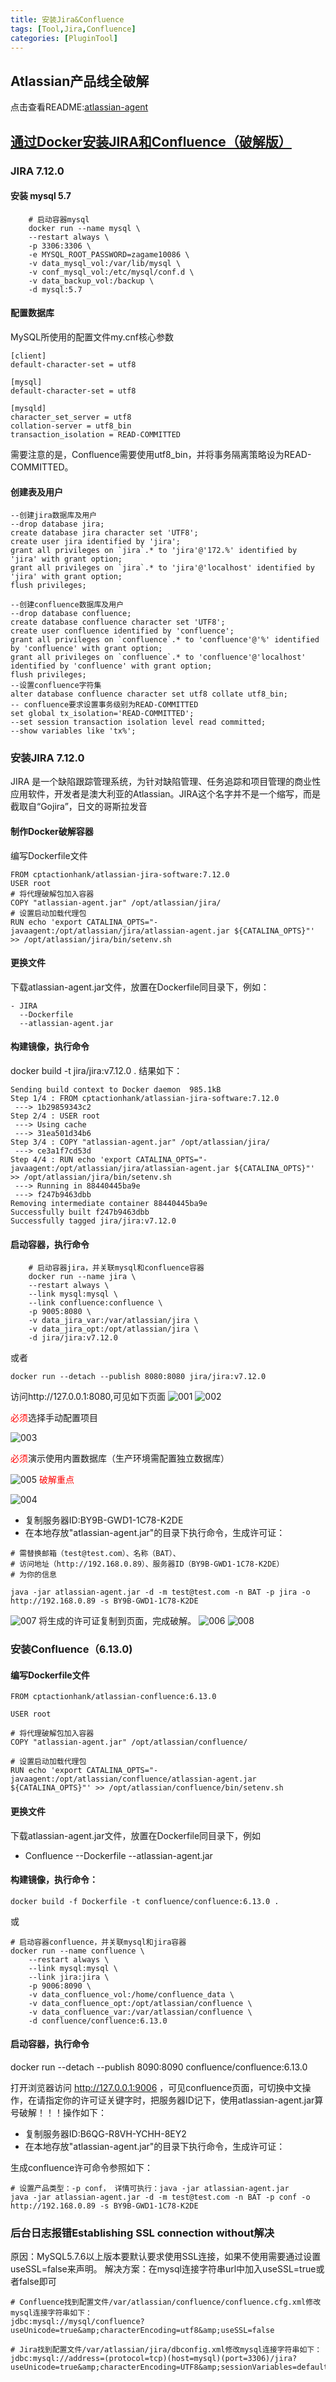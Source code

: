 ```yaml
---
title: 安装Jira&Confluence
tags: [Tool,Jira,Confluence]
categories: [PluginTool]
---
```

## Atlassian产品线全破解
点击查看README:[atlassian-agent](https://github.com/cdongtao/atlassian-agent)

## [通过Docker安装JIRA和Confluence（破解版）](https://my.oschina.net/wuweixiang/blog/3014644)
### JIRA 7.12.0
#### 安装 mysql 5.7
```
    # 启动容器mysql
    docker run --name mysql \
    --restart always \
    -p 3306:3306 \
    -e MYSQL_ROOT_PASSWORD=zagame10086 \
    -v data_mysql_vol:/var/lib/mysql \
    -v conf_mysql_vol:/etc/mysql/conf.d \
    -v data_backup_vol:/backup \
    -d mysql:5.7
```
#### 配置数据库
MySQL所使用的配置文件my.cnf核心参数
```
[client]
default-character-set = utf8

[mysql]
default-character-set = utf8

[mysqld]
character_set_server = utf8
collation-server = utf8_bin
transaction_isolation = READ-COMMITTED
```
需要注意的是，Confluence需要使用utf8_bin，并将事务隔离策略设为READ-COMMITTED。

#### 创建表及用户
```
--创建jira数据库及用户
--drop database jira;
create database jira character set 'UTF8';
create user jira identified by 'jira';
grant all privileges on `jira`.* to 'jira'@'172.%' identified by 'jira' with grant option;
grant all privileges on `jira`.* to 'jira'@'localhost' identified by 'jira' with grant option;
flush privileges;

--创建confluence数据库及用户
--drop database confluence;
create database confluence character set 'UTF8';
create user confluence identified by 'confluence';
grant all privileges on `confluence`.* to 'confluence'@'%' identified by 'confluence' with grant option;
grant all privileges on `confluence`.* to 'confluence'@'localhost' identified by 'confluence' with grant option;
flush privileges;
--设置confluence字符集
alter database confluence character set utf8 collate utf8_bin;
-- confluence要求设置事务级别为READ-COMMITTED
set global tx_isolation='READ-COMMITTED';
--set session transaction isolation level read committed;
--show variables like 'tx%';
```

### 安装JIRA 7.12.0
JIRA 是一个缺陷跟踪管理系统，为针对缺陷管理、任务追踪和项目管理的商业性应用软件，开发者是澳大利亚的Atlassian。JIRA这个名字并不是一个缩写，而是截取自“Gojira”，日文的哥斯拉发音

#### 制作Docker破解容器
编写Dockerfile文件
```
FROM cptactionhank/atlassian-jira-software:7.12.0
USER root
# 将代理破解包加入容器
COPY "atlassian-agent.jar" /opt/atlassian/jira/
# 设置启动加载代理包
RUN echo 'export CATALINA_OPTS="-javaagent:/opt/atlassian/jira/atlassian-agent.jar ${CATALINA_OPTS}"' >> /opt/atlassian/jira/bin/setenv.sh
```
#### 更换文件
下载atlassian-agent.jar文件，放置在Dockerfile同目录下，例如：
```
- JIRA
  --Dockerfile
  --atlassian-agent.jar
```
#### 构建镜像，执行命令
docker build -t jira/jira:v7.12.0 .
结果如下：
```
Sending build context to Docker daemon  985.1kB
Step 1/4 : FROM cptactionhank/atlassian-jira-software:7.12.0
 ---> 1b29859343c2
Step 2/4 : USER root
 ---> Using cache
 ---> 31ea501d34b6
Step 3/4 : COPY "atlassian-agent.jar" /opt/atlassian/jira/
 ---> ce3a1f7cd53d
Step 4/4 : RUN echo 'export CATALINA_OPTS="-javaagent:/opt/atlassian/jira/atlassian-agent.jar ${CATALINA_OPTS}"' >> /opt/atlassian/jira/bin/setenv.sh
 ---> Running in 88440445ba9e
 ---> f247b9463dbb
Removing intermediate container 88440445ba9e
Successfully built f247b9463dbb
Successfully tagged jira/jira:v7.12.0
```
#### 启动容器，执行命令
```
    # 启动容器jira，并关联mysql和confluence容器
    docker run --name jira \
    --restart always \
    --link mysql:mysql \
    --link confluence:confluence \
    -p 9005:8080 \
    -v data_jira_var:/var/atlassian/jira \
    -v data_jira_opt:/opt/atlassian/jira \
    -d jira/jira:v7.12.0
```
或者
```
docker run --detach --publish 8080:8080 jira/jira:v7.12.0
```
访问http://127.0.0.1:8080,可见如下页面
![001](/jira/001.png "001")
![002](/jira/002.png "002")

<font color="red">必须</font>选择手动配置项目

![003](/jira/003.png "003")

<font color="red">必须</font>演示使用内置数据库（生产环境需配置独立数据库）

![005](/jira/005.png "005")
<font color="red">破解重点</font>

![004](/jira/004.png "004")

* 复制服务器ID:BY9B-GWD1-1C78-K2DE
* 在本地存放"atlassian-agent.jar"的目录下执行命令，生成许可证：
```
# 需替换邮箱（test@test.com）、名称（BAT）、
# 访问地址（http://192.168.0.89）、服务器ID（BY9B-GWD1-1C78-K2DE）
# 为你的信息

java -jar atlassian-agent.jar -d -m test@test.com -n BAT -p jira -o http://192.168.0.89 -s BY9B-GWD1-1C78-K2DE
```
![007](/jira/007.png "007")
将生成的许可证复制到页面，完成破解。
![006](/jira/006.png "006")
![008](/jira/008.png "008")

### 安装Confluence（6.13.0)
#### 编写Dockerfile文件
```
FROM cptactionhank/atlassian-confluence:6.13.0

USER root

# 将代理破解包加入容器
COPY "atlassian-agent.jar" /opt/atlassian/confluence/

# 设置启动加载代理包
RUN echo 'export CATALINA_OPTS="-javaagent:/opt/atlassian/confluence/atlassian-agent.jar ${CATALINA_OPTS}"' >> /opt/atlassian/confluence/bin/setenv.sh
```

#### 更换文件
下载atlassian-agent.jar文件，放置在Dockerfile同目录下，例如
- Confluence
  --Dockerfile
  --atlassian-agent.jar

#### 构建镜像，执行命令：
```
docker build -f Dockerfile -t confluence/confluence:6.13.0 .
```
或
```
# 启动容器confluence，并关联mysql和jira容器
docker run --name confluence \
    --restart always \
    --link mysql:mysql \
    --link jira:jira \
    -p 9006:8090 \
    -v data_confluence_vol:/home/confluence_data \
    -v data_confluence_opt:/opt/atlassian/confluence \
    -v data_confluence_var:/var/atlassian/confluence \
    -d confluence/confluence:6.13.0
```

#### 启动容器，执行命令
docker run --detach --publish 8090:8090 confluence/confluence:6.13.0

打开浏览器访问 http://127.0.0.1:9006 ，可见confluence页面，可切换中文操作，在请指定你的许可证关键字时，把服务器ID记下，使用atlassian-agent.jar算号破解！！！操作如下：
* 复制服务器ID:B6QG-R8VH-YCHH-8EY2
* 在本地存放"atlassian-agent.jar"的目录下执行命令，生成许可证：

生成confluence许可命令参照如下：
```
# 设置产品类型：-p conf， 详情可执行：java -jar atlassian-agent.jar 
java -jar atlassian-agent.jar -d -m test@test.com -n BAT -p conf -o http://192.168.0.89 -s BY9B-GWD1-1C78-K2DE
```

### 后台日志报错Establishing SSL connection without解决
原因：MySQL5.7.6以上版本要默认要求使用SSL连接，如果不使用需要通过设置useSSL=false来声明。
解决方案：在mysql连接字符串url中加入useSSL=true或者false即可
```
# Confluence找到配置文件/var/atlassian/confluence/confluence.cfg.xml修改mysql连接字符串如下：
jdbc:mysql://mysql/confluence?useUnicode=true&amp;characterEncoding=utf8&amp;useSSL=false

# Jira找到配置文件/var/atlassian/jira/dbconfig.xml修改mysql连接字符串如下：
jdbc:mysql://address=(protocol=tcp)(host=mysql)(port=3306)/jira?useUnicode=true&amp;characterEncoding=UTF8&amp;sessionVariables=default_storage_engine=InnoDB&amp;useSSL=false
```